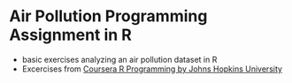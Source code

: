 # Air Pollution Programming Assignment in R
* basic exercises analyzing an air pollution dataset in R
* Excercises from [Coursera R Programming by Johns Hopkins University](https://www.coursera.org/learn/r-programming/home/welcome)
